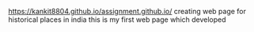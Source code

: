https://kankit8804.github.io/assignment.github.io/
creating web page for historical places in india
this is my first web page which developed 


